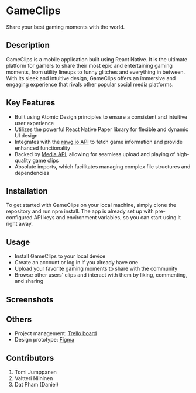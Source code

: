 # GameClips
Share your best gaming moments with the world.

## Description
GameClips is a mobile application built using React Native. It is the ultimate platform for gamers to share their most epic and entertaining gaming moments, from utility lineups to funny glitches and everything in between. With its sleek and intuitive design, GameClips offers an immersive and engaging experience that rivals other popular social media platforms.

## Key Features

- Built using Atomic Design principles to ensure a consistent and intuitive user experience
- Utilizes the powerful React Native Paper library for flexible and dynamic UI design
- Integrates with the [rawg.io API](https://api.rawg.io/docs/) to fetch game information and provide enhanced functionality
- Backed by [Media API](https://media.mw.metropolia.fi/wbma/docs/), allowing for seamless upload and playing of high-quality game clips
- Absolute imports, which facilitates managing complex file structures and dependencies

## Installation
To get started with GameClips on your local machine, simply clone the repository and run npm install. The app is already set up with pre-configured API keys and environment variables, so you can start using it right away.

## Usage
- Install GameClips to your local device
- Create an account or log in if you already have one
- Upload your favorite gaming moments to share with the community
- Browse other users' clips and interact with them by liking, commenting, and sharing

## Screenshots


## Others
- Project management: [Trello board](https://trello.com/b/D8L11f8Q/web-based-mobile-project)
- Design prototype: [Figma](https://www.figma.com/file/S84gPK5QA63M2jY0y1CaWi/GameClips-mobile-app?node-id=0%3A1&t=sR3d69R6rhajfWmK-0)

## Contributors
1. Tomi Jumppanen
2. Valtteri Niininen
3. Dat Pham (Daniel)
